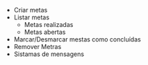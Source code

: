 - Criar metas
- Listar metas
    - Metas realizadas
    - Metas abertas
- Marcar/Desmarcar mestas como concluídas
- Remover Metras
- Sistamas de mensagens